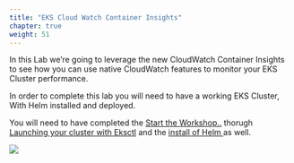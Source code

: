 ```yaml
---
title: "EKS Cloud Watch Container Insights"
chapter: true
weight: 51
---
```


In this Lab we’re going to leverage the new CloudWatch Container Insights to see how you can use native CloudWatch features to monitor your EKS Cluster performance.</h1> 
 
In order to complete this lab you will need to have a working EKS Cluster, With Helm installed and deployed. 

You will need to have completed the <a href="https://eksworkshop.com/prerequisites/">Start the Workshop..</a> thorugh <a href="https://eksworkshop.com/eksctl/"> Launching your cluster with Eksctl</a> and the <a href="https://eksworkshop.com/helm_root/"> install of Helm </a> as well. 


<img src="/ekscloudwatchcontainerinsights/img/insights.png">
